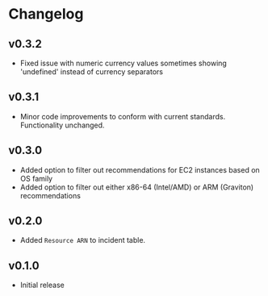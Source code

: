 # Changelog

## v0.3.2

- Fixed issue with numeric currency values sometimes showing 'undefined' instead of currency separators

## v0.3.1

- Minor code improvements to conform with current standards. Functionality unchanged.

## v0.3.0

- Added option to filter out recommendations for EC2 instances based on OS family
- Added option to filter out either x86-64 (Intel/AMD) or ARM (Graviton) recommendations

## v0.2.0

- Added `Resource ARN` to incident table.

## v0.1.0

- Initial release
